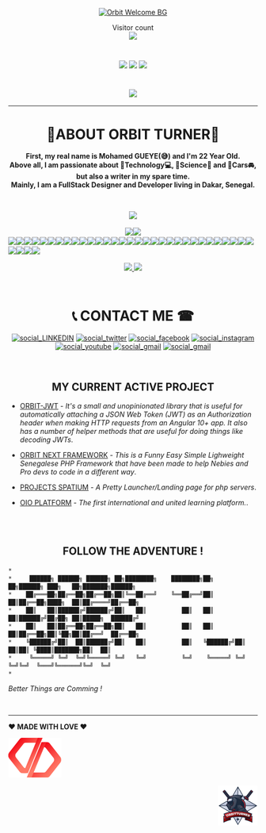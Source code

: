 <p align="center">
  <a href="http://orbitturner.yj.fr/"><img src="https://github.com/orbitturner/orbitturner/blob/master/OrbitGalaxyGithub.png?raw=true" width="auto" alt="Orbit Welcome BG"/></a>
</p>
 
 <p align="center"> 
  Visitor count<br>
  <img src="https://profile-counter.glitch.me/orbitturner/count.svg" />
</p>

#
 
<p align="center">
<a href="https://github.com/orbitturner/orbitnextframework/archive/ONF_V1.0.1.zip"><img src="https://img.shields.io/badge/PROUDLY-FROM%20THE%20GREAT-green?style=for-the-badge&logo=love&logoColor=GREEN"></a>
<a href="https://github.com/orbitturner/orbitnextframework/issues/new/choose"><img src="https://img.shields.io/badge/COUNTRY%20OF%20-SENEGAL-ffc300?style=for-the-badge"></a>
<a href="https://github.com/orbitturner/orbitnextframework/issues/new/choose"><img src="https://img.shields.io/badge/IN%20SWEET-CONTINENT%20OF%20AFRICA-crimson?style=for-the-badge"></a>
</p>


#
 
<p align="center"><img src="https://cdn.rawgit.com/sindresorhus/awesome/d7305f38d29fed78fa85652e3a63e154dd8e8829/media/badge.svg"/></p>

________
<h1 align="center">🤩ABOUT ORBIT TURNER🤔</h1>
<p  align="center">
<strong>First, my real name is Mohamed GUEYE(😅) and I'm 22 Year Old.<br>
Above all, I am passionate about 🚀Technology💻, 🧪Science🔭 and 🚗Cars🚘, but also a writer in my spare time.
<br>Mainly, I am a FullStack Designer and Developer living in Dakar, Senegal.</strong>
</p>


<br/>


<p align="center"><img src="https://img.shields.io/badge/MOST%20USED-TECH%20STACK%20&%20TOOLS-21618C?style=for-the-badge"/></p>	

<div align="center">
<img width="55" src="https://raw.githubusercontent.com/gilbarbara/logos/master/logos/angular-icon.svg"/><img width="55" src="https://raw.githubusercontent.com/gilbarbara/logos/master/logos/nestjs.svg"/></div> <img width="55" src="https://raw.githubusercontent.com/gilbarbara/logos/master/logostypescript-icon.svg"/><img width="55" src="https://raw.githubusercontent.com/gilbarbara/logos/master/logos/javascriptsvg"/><img width="55" src="https://cdn.svgporn.com/logos/reactivex.svg"/><img width="55" src="https://cdn.svgporn.com/logos/pwa.svg"/><img width="55" src="https://cdn.svgporn.com/logos/java.svg"/><img width="55" src="https://cdn.svgporn.com/logos/spring-icon.svg"/><img width="55" src="https://cdn.svgporn.com/logos/python.svg"/><img width="55" src="https://cdn.svgporn.com/logos/django-icon.svg"/><img width="55" src="https://cdn.svgporn.com/logos/php.svg"/><img width="55" src="https://cdn.svgporn.com/logos/wordpress-icon.svg"/><img width="55" src="https://cdn.svgporn.com/logos/symfony.svg"/><img width="55" src="https://cdn.svgporn.com/logos/laravel.svg"/><img width="55" src="https://cdn.svgporn.com/logos/c-sharp.svg"/><img width="55" src="https://cdn.svgporn.com/logos/dotnet.svg"/><img width="55" src="https://raw.githubusercontent.com/gilbarbara/logos/master/logos/c.svg"/><img width="55" src="https://cdn.svgporn.com/logos/google-cloud.svg"/><img width="55" src="https://cdn.svgporn.com/logos/google-analytics.svg"/><img width="55" src="https://cdn.svgporn.com/logos/netlify.svg"/><img width="55" src="https://cdn.svgporn.com/logos/heroku-icon.svg"/><img width="55" src="https://cdn.svgporn.com/logos/digital-ocean.svg"/><img width="55" src="https://cdn.svgporn.com/logos/firebase.svg"/><img width="55" src="https://www.svgrepo.com/show/303229/microsoft-sql-server-logo.svg"/><img width="55" src="https://cdn.svgporn.com/logos/mysql.svg"/><img width="55" src="https://cdn.svgporn.com/logos/postgresql.svg"/><img width="55" src="https://cdn.svgporn.com/logos/bootstrap.svg"/><img width="55" src="https://cdn.svgporn.com/logos/sass.svg"/><img width="55" src="https://cdn.svgporn.com/logos/karma.svg"/><img width="55" src="https://cdn.svgporn.com/logos/protactor.svg"/><img width="55" src="https://cdn.svgporn.com/logos/jest.svg"/><img width="55" src="https://cdn.svgporn.com/logos/visual-studio-code.svg"/><img width="55" src="https://cdn.svgporn.com/logos/webstorm.svg"/><img width="55" src="https://cdn.svgporn.com/logos/insomnia.svg"/><img width="55" src="https://cdn.svgporn.com/logos/codersrank.svg"/><img width="55" src="https://cdn.svgporn.com/logos/figma.svg"/><img width="55" src="https://cdn.svgporn.com/logos/terminal.svg"/>


<br>

<p align="center">
<a href="https://orbitturner.com/" >
<!-- ![Orbit's Github Stats](https://github-readme-stats.vercel.app/api?username=orbitturner&show_icons=true&theme=tokyonight&count_private=true) -->
  <img src="https://github-readme-stats.vercel.app/api?username=orbitturner&show_icons=true&theme=tokyonight&count_private=true" />
</a>
<a href="https://profile.codersrank.io/user/orbitturner/">
<img
  src="https://cr-ss-service.azurewebsites.net/api/ScreenShot?widget=summary&username=orbitturner&badges=2&show-avatar=false&style=--header-bg-color:%23000;--border-radius:10px"
/>
</a>
</p>

<br>

<h1 align="center">📞 CONTACT ME ☎</h1>
<p align="center">
<a href="https://www.linkedin.com/in/orbitturner/"><img src="https://img.shields.io/badge/LINKEDIN-@orbitturner-0e76a8?style=for-the-badge&logo=linkedin&logoColor=0e76a8&logoWidth=25" alt="social_LINKEDIN"/></a>
<a href="https://twitter.com/orbitturner"><img src="https://img.shields.io/badge/TWITTER-@orbitturner-1DA1F2?style=for-the-badge&logo=twitter&logoColor=1DA1F2&logoWidth=25" alt="social_twitter"></a>
<a href="https://facebook.com/orbitturner"><img src="https://img.shields.io/badge/FACEBOOK-@orbitturner-4267B2?style=for-the-badge&logo=facebook&logoColor=4267B2&logoWidth=25" alt="social_facebook"></a>
<a href="https://instagram.com/orbitturner"><img src="https://img.shields.io/badge/INSTAGRAM-@orbitturner-C13584?style=for-the-badge&logo=instagram&logoColor=C13584&logoWidth=25" alt="social_instagram"></a>
<a href="https://youtube.com/orbitturner"><img src="https://img.shields.io/badge/YOUTUBE-@orbitturner-FF0000?style=for-the-badge&logo=youtube&logoColor=FF0000&logoWidth=25" alt="social_youtube"></a>
<a href="mailto:orbitturner@gmail.com"><img src="https://img.shields.io/badge/GMAIL-@orbitturner-B23121?style=for-the-badge&logo=gmail&logoColor=B23121&logoWidth=25" alt="social_gmail"></a>
<a href="mailto:orbitturner@gmail.com"><img src="https://img.shields.io/badge/GMAIL-@orbitturner-B23121?style=for-the-badge&logo=codersrank&logoColor=B23121&logoWidth=25" alt="social_gmail"></a>
<!-- <a href="https://www.buymeacoffee.com/orbitturner" target="_blank" style="height:25px;width:246px;"><img src="https://cdn.buymeacoffee.com/buttons/v2/default-red.png" alt="Buy Me A Coffee" style="height:25px;width:246px;"></a> -->
</p>


<br>
<h2 align="center">MY CURRENT ACTIVE PROJECT</h2>

- [ORBIT-JWT](https://github.com/orbitturner/orbit-jwt) - *It's a small and unopinionated library that is useful for automatically attaching a JSON Web Token (JWT) as an Authorization header when making HTTP requests from an Angular 10+ app. It also has a number of helper methods that are useful for doing things like decoding JWTs*.

- [ORBIT NEXT FRAMEWORK](https://github.com/orbitturner/orbitnextframework) - *This is a Funny Easy Simple Lighweight Senegalese PHP Framework that have been made to help Nebies and Pro devs to code in a different way*.

- [PROJECTS SPATIUM](https://github.com/orbitturner/PROJECTS_SPATIUM) - *A Pretty Launcher/Landing page for php servers*.

- [OIO PLATFORM](https://e-oio.com/) - *The first international and united learning platform.*.

<br/>
<br/>
<h2 align="center">FOLLOW THE ADVENTURE !</h2>

```
*
*     ██████╗ ██████╗ ██████╗ ██╗████████╗    ████████╗██╗   ██╗██████╗ ███╗   ██╗███████╗██████╗ 
*    ██╔═══██╗██╔══██╗██╔══██╗██║╚══██╔══╝    ╚══██╔══╝██║   ██║██╔══██╗████╗  ██║██╔════╝██╔══██╗
*    ██║   ██║██████╔╝██████╔╝██║   ██║          ██║   ██║   ██║██████╔╝██╔██╗ ██║█████╗  ██████╔╝
*    ██║   ██║██╔══██╗██╔══██╗██║   ██║          ██║   ██║   ██║██╔══██╗██║╚██╗██║██╔══╝  ██╔══██╗
*    ╚██████╔╝██║  ██║██████╔╝██║   ██║          ██║   ╚██████╔╝██║  ██║██║ ╚████║███████╗██║  ██║
*     ╚═════╝ ╚═╝  ╚═╝╚═════╝ ╚═╝   ╚═╝          ╚═╝    ╚═════╝ ╚═╝  ╚═╝╚═╝  ╚═══╝╚══════╝╚═╝  ╚═╝
*   
```
*Better Things are Comming !*

<br/>


______________________________________________________
**❤ MADE WITH LOVE ❤**

![Image of OT](./LOGO-OT.png)

<img src="https://github.com/orbitturner/challenger/blob/master/images/OrbitTurner_Gaming_GitHubBadge.png?raw=true" align="right" />
